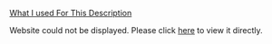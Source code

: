 [What I used For This Description](https://glitch.me)
<object data="https://married-near-oxygen.glitch.me/" width="800" height="600">
    <p>Website could not be displayed. Please click <a href="https://married-near-oxygen.glitch.me/">here</a> to view it directly.</p>
</object>
